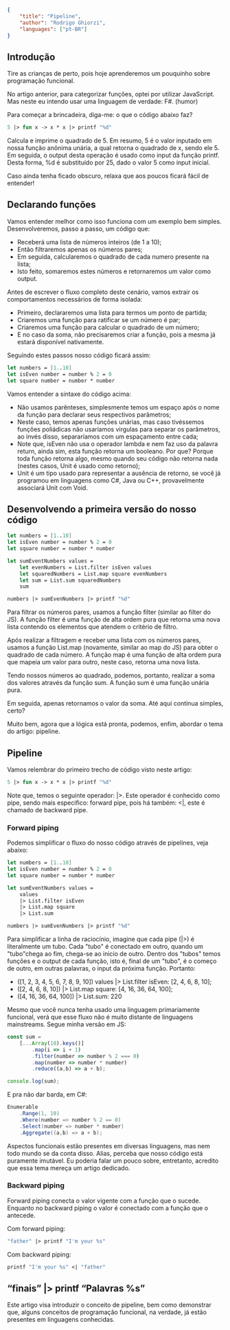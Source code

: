```json
{
    "title": "Pipeline",
    "author": "Rodrigo Ghiorzi",
    "languages": ["pt-BR"]
}
```

## Introdução

Tire as crianças de perto, pois hoje aprenderemos um pouquinho sobre programação funcional.

No artigo anterior, para categorizar funções, optei por utilizar JavaScript. Mas neste eu intendo usar uma linguagem de verdade: F#. (humor)

Para começar a brincadeira, diga-me: o que o código abaixo faz?

```fsharp
5 |> fun x -> x * x |> printf "%d"
```

Calcula e imprime o quadrado de 5. Em resumo, 5 é o valor inputado em nossa função anônima unária, a qual retorna o quadrado de x, sendo ele 5. Em seguida, o output desta operação é usado como input da função printf. Desta forma, %d é substituído por 25, dado o valor 5 como input inicial.

Caso ainda tenha ficado obscuro, relaxa que aos poucos ficará fácil de entender!

## Declarando funções

Vamos entender melhor como isso funciona com um exemplo bem simples. Desenvolveremos, passo a passo, um código que:

- Receberá uma lista de números inteiros (de 1 a 10);
- Então filtraremos apenas os números pares;
- Em seguida, calcularemos o quadrado de cada numero presente na lista;
- Isto feito, somaremos estes números e retornaremos um valor como output.

Antes de escrever o fluxo completo deste cenário, vamos extrair os comportamentos necessários de forma isolada:

- Primeiro, declararemos uma lista para termos um ponto de partida;
- Criaremos uma função para ratificar se um número é par;
- Criaremos uma função para calcular o quadrado de um número;
- E no caso da soma, não precisaremos criar a função, pois a mesma já estará disponível nativamente.

Seguindo estes passos nosso código ficará assim:

```fsharp
let numbers = [1..10]
let isEven number = number % 2 = 0
let square number = number * number
```

Vamos entender a sintaxe do código acima:

- Não usamos parênteses, simplesmente temos um espaço após o nome da função para declarar seus respectivos parâmetros;
- Neste caso, temos apenas funções unárias, mas caso tivéssemos funções poliádicas não usaríamos virgulas para separar os parâmetros, ao invés disso, separaríamos com um espaçamento entre cada;
- Note que, isEven não usa o operador lambda e nem faz uso da palavra return, ainda sim, esta função retorna um booleano. Por que? Porque toda função retorna algo, mesmo quando seu código não retorna nada (nestes casos, Unit é usado como retorno);
- Unit é um tipo usado para representar a ausência de retorno, se você já programou em linguagens como C#, Java ou C++, provavelmente associará Unit com Void.

## Desenvolvendo a primeira versão do nosso código

```fsharp
let numbers = [1..10]
let isEven number = number % 2 = 0
let square number = number * number

let sumEventNumbers values =
    let evenNumbers = List.filter isEven values
    let squaredNumbers = List.map square evenNumbers
    let sum = List.sum squaredNumbers
    sum

numbers |> sumEvenNumbers |> printf "%d"
```

Para filtrar os números pares, usamos a função filter (similar ao filter do JS). A função filter é uma função de alta ordem pura que retorna uma nova lista contendo os elementos que atendem o critério de filtro.

Após realizar a filtragem e receber uma lista com os números pares, usamos a função List.map (novamente, similar ao map do JS) para obter o quadrado de cada número. A função map é uma função de alta ordem pura que mapeia um valor para outro, neste caso, retorna uma nova lista.

Tendo nossos números ao quadrado, podemos, portanto, realizar a soma dos valores através da função sum. A função sum é uma função unária pura.

Em seguida, apenas retornamos o valor da soma. Até aqui continua simples, certo?

Muito bem, agora que a lógica está pronta, podemos, enfim, abordar o tema do artigo: pipeline.

## Pipeline

Vamos relembrar do primeiro trecho de código visto neste artigo:

```fsharp
5 |> fun x -> x * x |> printf "%d"
```

Note que, temos o seguinte operador: |>. Este operador é conhecido como pipe, sendo mais especifico: forward pipe, pois há também: <|, este é chamado de backward pipe.

### Forward piping

Podemos simplificar o fluxo do nosso código através de pipelines, veja abaixo:

```fsharp
let numbers = [1..10]
let isEven number = number % 2 = 0
let square number = number * number

let sumEventNumbers values =
    values
    |> List.filter isEven
    |> List.map square
    |> List.sum

numbers |> sumEvenNumbers |> printf "%d"
```
Para simplificar a linha de raciocínio, imagine que cada pipe (|>) é literalmente um tubo. Cada "tubo" é conectado em outro, quando um "tubo"chega ao fim, chega-se ao inicio de outro. Dentro dos "tubos" temos funções e o output de cada função, isto é, final de um "tubo", é o começo de outro, em outras palavras, o input da próxima função. Portanto:

- ([1, 2, 3, 4, 5, 6, 7, 8, 9, 10]) values |> List.filter isEven: [2, 4, 6, 8, 10];
- ([2, 4, 6, 8, 10]) |> List.map square: [4, 16, 36, 64, 100];
- ([4, 16, 36, 64, 100]) |> List.sum: 220

Mesmo que você nunca tenha usado uma linguagem primariamente funcional, verá que esse fluxo não é muito distante de linguagens mainstreams. Segue minha versão em JS:

```javascript
const sum = 
    [...Array(10).keys()]
        .map(i => i + 1)
        .filter(number => number % 2 === 0)
        .map(number => number * number)
        .reduce((a,b) => a + b);

console.log(sum);
```

E pra não dar barda, em C#:

```csharp
Enumerable
    .Range(1, 10)
    .Where(number => number % 2 == 0)
    .Select(number => number * number)
    .Aggregate((a,b) => a + b);
```

Aspectos funcionais estão presentes em diversas linguagens, mas nem todo mundo se da conta disso. Alias, perceba que nosso código está puramente imutável. Eu poderia falar um pouco sobre, entretanto, acredito que essa tema mereça um artigo dedicado.

### Backward piping

Forward piping conecta o valor vigente com a função que o sucede. Enquanto no backward piping o valor é conectado com a função que o antecede.

Com forward piping:

```fsharp
"father" |> printf "I'm your %s"
```

Com backward piping:

```fsharp
printf "I'm your %s" <| "father"
```

## “finais” |> printf “Palavras %s”

Este artigo visa introduzir o conceito de pipeline, bem como demonstrar que, alguns conceitos de programação funcional, na verdade, já estão presentes em linguagens conhecidas.